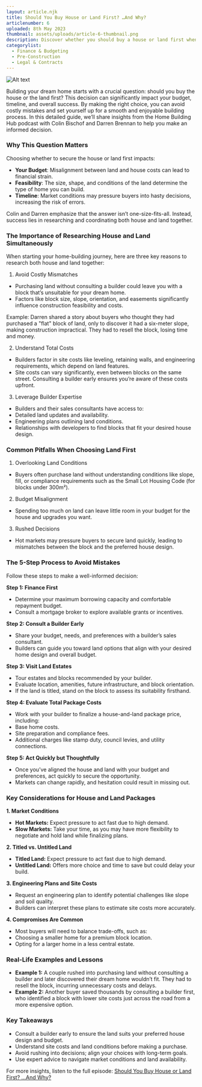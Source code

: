 ```yaml
---
layout: article.njk
title: Should You Buy House or Land First? …And Why?
articlenumber: 6
uploaded: 8th May 2023
thumbnail: assets/uploads/article-6-thumbnail.png
description: Discover whether you should buy a house or land first when building your dream home. This guide explores budgeting, site costs, and expert tips to help you make the best decision.
categorylist:
  - Finance & Budgeting
  - Pre-Construction
  - Legal & Contracts
---
```


![Alt text](/assets/uploads/article-6-thumbnail.png "title")

Building your dream home starts with a crucial question: should you buy the house or the land first? This decision can significantly impact your budget, timeline, and overall success. By making the right choice, you can avoid costly mistakes and set yourself up for a smooth and enjoyable building process. In this detailed guide, we’ll share insights from the Home Building Hub podcast with Colin Bischof and Darren Brennan to help you make an informed decision.

### Why This Question Matters
Choosing whether to secure the house or land first impacts:
- **Your Budget**: Misalignment between land and house costs can lead to financial strain.
- **Feasibility**: The size, shape, and conditions of the land determine the type of home you can build.
- **Timeline**: Market conditions may pressure buyers into hasty decisions, increasing the risk of errors.

Colin and Darren emphasize that the answer isn’t one-size-fits-all. Instead, success lies in researching and coordinating both house and land together.

### The Importance of Researching House and Land Simultaneously
When starting your home-building journey, here are three key reasons to research both house and land together:

1.  Avoid Costly Mismatches
  - Purchasing land without consulting a builder could leave you with a block that’s unsuitable for your dream home.
  - Factors like block size, slope, orientation, and easements significantly influence construction feasibility and costs.

Example: Darren shared a story about buyers who thought they had purchased a "flat" block of land, only to discover it had a six-meter slope, making construction impractical. They had to resell the block, losing time and money.

2. Understand Total Costs
  - Builders factor in site costs like leveling, retaining walls, and engineering requirements, which depend on land features.
  - Site costs can vary significantly, even between blocks on the same street. Consulting a builder early ensures you’re aware of these costs upfront.

3. Leverage Builder Expertise
  - Builders and their sales consultants have access to:
  - Detailed land updates and availability.
  - Engineering plans outlining land conditions.
  - Relationships with developers to find blocks that fit your desired house design.

### Common Pitfalls When Choosing Land First
1. Overlooking Land Conditions
  - Buyers often purchase land without understanding conditions like slope, fill, or compliance requirements such as the Small Lot Housing Code (for blocks under 300m²).
2. Budget Misalignment
  - Spending too much on land can leave little room in your budget for the house and upgrades you want.
3. Rushed Decisions
  - Hot markets may pressure buyers to secure land quickly, leading to mismatches between the block and the preferred house design.

### The 5-Step Process to Avoid Mistakes
Follow these steps to make a well-informed decision:

**Step 1: Finance First**
  - Determine your maximum borrowing capacity and comfortable repayment budget.
  - Consult a mortgage broker to explore available grants or incentives.

**Step 2: Consult a Builder Early**
  - Share your budget, needs, and preferences with a builder’s sales consultant.
  - Builders can guide you toward land options that align with your desired home design and overall budget.

**Step 3: Visit Land Estates**
  - Tour estates and blocks recommended by your builder.
  - Evaluate location, amenities, future infrastructure, and block orientation.
  - If the land is titled, stand on the block to assess its suitability firsthand.

**Step 4: Evaluate Total Package Costs**
  - Work with your builder to finalize a house-and-land package price, including:
  - Base home costs.
  - Site preparation and compliance fees.
  - Additional charges like stamp duty, council levies, and utility connections.

**Step 5: Act Quickly but Thoughtfully**
  - Once you’ve aligned the house and land with your budget and preferences, act quickly to secure the opportunity.
  - Markets can change rapidly, and hesitation could result in missing out.

### Key Considerations for House and Land Packages
**1. Market Conditions**
  - **Hot Markets:** Expect pressure to act fast due to high demand.
  - **Slow Markets:** Take your time, as you may have more flexibility to negotiate and hold land while finalizing plans.

**2. Titled vs. Untitled Land**
  - **Titled Land:** Expect pressure to act fast due to high demand.
  - **Untitled Land:** Offers more choice and time to save but could delay your build.

**3. Engineering Plans and Site Costs**
  - Request an engineering plan to identify potential challenges like slope and soil quality.
  - Builders can interpret these plans to estimate site costs more accurately.

**4. Compromises Are Common**
  - Most buyers will need to balance trade-offs, such as:
  - Choosing a smaller home for a premium block location.
  - Opting for a larger home in a less central estate.

### Real-Life Examples and Lessons
  - **Example 1:** A couple rushed into purchasing land without consulting a builder and later discovered their dream home wouldn’t fit. They had to resell the block, incurring unnecessary costs and delays.
  - **Example 2:** Another buyer saved thousands by consulting a builder first, who identified a block with lower site costs just across the road from a more expensive option.

### Key Takeaways
  - Consult a builder early to ensure the land suits your preferred house design and budget.
  - Understand site costs and land conditions before making a purchase.
  - Avoid rushing into decisions; align your choices with long-term goals.
  - Use expert advice to navigate market conditions and land availability.

For more insights, listen to the full episode: <a href="/posts/ep-6" id="intext-link" target="_blank">Should You Buy House or Land First? …And Why?</a>



